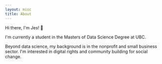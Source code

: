 ```yaml
---
layout: misc
title: About
---
```


Hi there, I'm Jes! 👋 

I'm currently a student in the Masters of Data Science Degree at UBC.

Beyond data science, my background is in the nonprofit and small business sector. I'm interested in digital rights and community building for social change.

